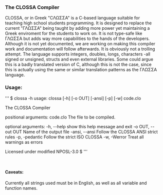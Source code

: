 <h3>The CLOSSA Compiler</h3>
CLOSSA, or in Greek "CΛΩΣΣΑ" is a C-based language suitable for teaching high school students programming. It is designed to replace the current "ΓΛΩΣΣΑ" being taught by adding more power yet maintaining a Greek enviroment for the students to work on. It is not type-safe like ΓΛΩΣΣΑ but adds way more capabilities to the hands of the developers. Although it is not yet documented, we are working on making this compiler work and documentation will follow afterwards. It is obviously not a trolling attempt. The language supports integers, doubles, longs, characters -all signed or unsigned, structs and even external libraries. Some could argue this is a badly translated version of C, although this is not the case, since this is actually using the same or similar translation patterns as the ΓΛΩΣΣΑ language.
<br/>
<h3>Usage:</h3>

'''
$ clossa -h
usage: clossa [-h] [-o OUT] [-ansi] [-p] [-w] code.clo

The CLOSSA Compiler

positional arguments:
  code.clo           The file to be compiled.

optional arguments:
  -h, --help         show this help message and exit
  -o OUT, --out OUT  Name of the output file
  -ansi, --ansi      Follow the CLOSSA ANSI strict rules
  -p, -pedantic      Follow the strict ISO CLOSSA
  -w, -Werror        Treat all warnings as errors

Licensed under modified NPOSL-3.0
$
'''

<br/>
<h4>Caveats:</h4>
Currently all strings used must be in English, as well as all variable and function names. 
